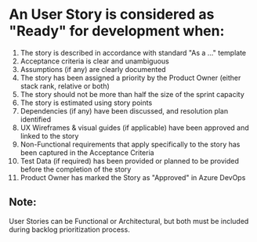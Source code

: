 # An User Story is considered as "Ready" for development when:
1. The story is described in accordance with standard "As a ..." template
1. Acceptance criteria is clear and unambiguous
1. Assumptions (if any) are clearly documented
1. The story has been assigned a priority by the Product Owner (either stack rank, relative or both)
1. The story should not be more than half the size of the sprint capacity
1. The story is estimated using story points
1. Dependencies (if any) have been discussed, and resolution plan identified
1. UX Wireframes & visual guides (if applicable) have been approved and linked to the story
1. Non-Functional requirements that apply specifically to the story has been captured in the Acceptance Criteria
1. Test Data (if required) has been provided or planned to be provided before the completion of the story
1. Product Owner has marked the Story as "Approved" in Azure DevOps


## Note:
User Stories can be Functional or Architectural, but both must be included during backlog prioritization process. 

 
 


  
